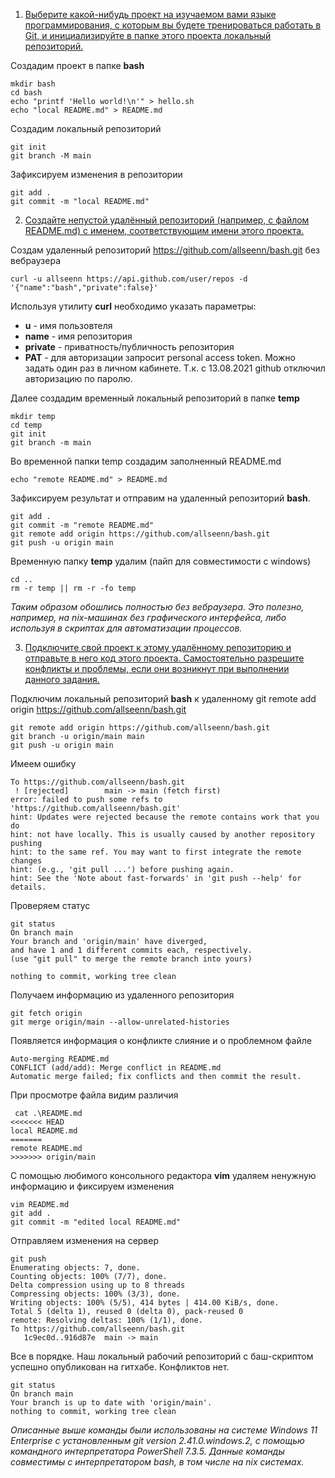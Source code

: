 1. <u>Выберите какой-нибудь проект на изучаемом вами языке программирования, с которым вы будете тренироваться работать в Git, и инициализируйте в папке этого проекта локальный репозиторий.</u>

Создадим проект в папке **bash**
```
mkdir bash
cd bash
echo "printf 'Hello world!\n'" > hello.sh
echo "local README.md" > README.md
```
Создадим локальный репозиторий
```
git init
git branch -M main
```
Зафиксируем изменения в репозитории
```
git add .
git commit -m "local README.md"
```

2. <u>Создайте непустой удалённый репозиторий (например, с файлом README.md) с именем, соответствующим имени этого проекта.</u>

Создам удаленный репозиторий https://github.com/allseenn/bash.git без вебраузера
```
curl -u allseenn https://api.github.com/user/repos -d '{"name":"bash","private":false}'
```
Используя утилиту **curl** необходимо указать параметры:
- **u** - имя пользовтеля
- **name** - имя репозитория
- **private** - приватность/публичность репозитория
- **PAT** - для авторизации запросит personal access token. Можно задать один раз в личном кабинете. Т.к. с 13.08.2021 github отключил авторизацию по паролю.

Далее создадим временный локальный репозиторий в папке **temp**
```
mkdir temp
cd temp
git init
git branch -m main
```

Во временной папки temp создадим заполненный README.md
```
echo "remote README.md" > README.md
```
Зафиксируем результат и отправим на удаленный репозиторий **bash**. 
```
git add .
git commit -m "remote README.md"
git remote add origin https://github.com/allseenn/bash.git
git push -u origin main
```
Временную папку **temp** удалим (пайп для совместимости с windows)
```
cd ..
rm -r temp || rm -r -fo temp
```
*Таким образом обошлись полностью без вебраузера. Это полезно, например, на nix-машинах без графического интерфейса, либо используя в скриптах для автоматизации процессов.*

3. <u>Подключите свой проект к этому удалённому репозиторию и отправьте в него код этого проекта. Самостоятельно разрешите конфликты и проблемы, если они возникнут при выполнении данного задания.</u>

Подключим локальный репозиторий **bash** к удаленному git remote add origin https://github.com/allseenn/bash.git
```
git remote add origin https://github.com/allseenn/bash.git
git branch -u origin/main main
git push -u origin main
```
Имеем ошибку
```
To https://github.com/allseenn/bash.git
 ! [rejected]        main -> main (fetch first)
error: failed to push some refs to 'https://github.com/allseenn/bash.git'
hint: Updates were rejected because the remote contains work that you do
hint: not have locally. This is usually caused by another repository pushing
hint: to the same ref. You may want to first integrate the remote changes
hint: (e.g., 'git pull ...') before pushing again.
hint: See the 'Note about fast-forwards' in 'git push --help' for details.
```
Проверяем статус
```
git status
On branch main
Your branch and 'origin/main' have diverged,
and have 1 and 1 different commits each, respectively.
(use "git pull" to merge the remote branch into yours)

nothing to commit, working tree clean
```
Получаем информацию из удаленного репозитория
```
git fetch origin
git merge origin/main --allow-unrelated-histories
```
Появляется информация о конфликте слияние и о проблемном файле
```
Auto-merging README.md
CONFLICT (add/add): Merge conflict in README.md
Automatic merge failed; fix conflicts and then commit the result.
```
При просмотре файла видим различия
```
 cat .\README.md
<<<<<<< HEAD
local README.md
=======
remote README.md
>>>>>>> origin/main
```
С помощью любимого консольного редактора **vim** удаляем ненужную информацию и фиксируем изменения
```
vim README.md
git add .
git commit -m "edited local README.md"
```
Отправляем изменения на сервер
```
git push
Enumerating objects: 7, done.
Counting objects: 100% (7/7), done.
Delta compression using up to 8 threads
Compressing objects: 100% (3/3), done.
Writing objects: 100% (5/5), 414 bytes | 414.00 KiB/s, done.
Total 5 (delta 1), reused 0 (delta 0), pack-reused 0
remote: Resolving deltas: 100% (1/1), done.
To https://github.com/allseenn/bash.git
   1c9ec0d..916d87e  main -> main
```
Все в порядке. Наш локальный рабочий репозиторий с баш-скриптом успешно опубликован на гитхабе. Конфликтов нет.
```
git status
On branch main
Your branch is up to date with 'origin/main'.
nothing to commit, working tree clean
```

*Описанные выше команды были использованы на системе Windows 11 Enterprise c установленным git version 2.41.0.windows.2, с помощью командного интерпретатора PowerShell 7.3.5. Данные команды совместимы с интерпретатором bash, в том числе на nix системах.*
